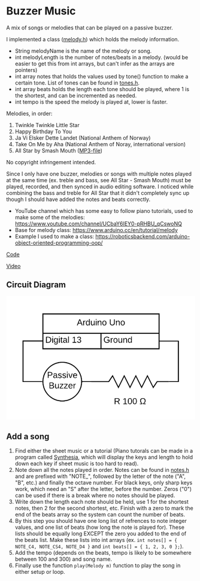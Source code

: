 # Buzzer Music

A mix of songs or melodies that can be played on a passive buzzer.

I implemented a class ([melody.h](./melody.h)) which holds the melody information.
- String melodyName is the name of the melody or song.
- int melodyLength is the number of notes/beats in a melody. (would be easier to get this from int arrays, but can't infer as the arrays are pointers)
- int array notes that holds the values used by tone() function to make a certain tone. List of tones can be found in [tones.h](./tones.h).
- int array beats holds the length each tone should be played, where 1 is the shortest, and can be incremented as needed.
- int tempo is the speed the melody is played at, lower is faster.

Melodies, in order:
1. Twinkle Twinkle Little Star
1. Happy Birthday To You
1. Ja Vi Elsker Dette Landet (National Anthem of Norway)
1. Take On Me by Aha (National Anthem of Noray, international version)
1. All Star by Smash Mouth ([MP3-file](./audacity/all-star-mix.mp4))

No copyright infringement intended.

Since I only have one buzzer, melodies or songs with multiple notes played at the same time (ex. treble and bass, see All Star - Smash Mouth) must be played, recorded, and then synced in audio editing software. I noticed while combining the bass and treble for All Star that it didn't completely sync up though I should have added the notes and beats correctly.

- YouTube channel which has some easy to follow piano tutorials, used to make some of the melodies: https://www.youtube.com/channel/UCbaY6IEY0-pRHBU_qCswoNQ
- Base for melody class: https://www.arduino.cc/en/tutorial/melody
- Example I used to make a class: https://roboticsbackend.com/arduino-object-oriented-programming-oop/

[Code](./buzzer-music.ino)

[Video](./buzzer-music.mp4)

## Circuit Diagram

![Circuit Diagram](./buzzer-music.png)

## Add a song

1. Find either the sheet music or a tutorial (Piano tutorals can be made in a program called [Synthesia](https://synthesiagame.com), which will display the keys and length to hold down each key if sheet music is too hard to read).
1. Note down all the notes played in order. Notes can be found in [notes.h](./notes.h) and are prefixed with "NOTE_", followed by the letter of the note ("A", "B", etc.) and finally the octave number. For black keys, only sharp keys work, which need an "S" after the letter, before the number. Zeros ("0") can be used if there is a break where no notes should be played.
1. Write down the length each note should be held, use 1 for the shortest notes, then 2 for the second shortest, etc. Finish with a zero to mark the end of the beats array so the system can count the number of beats. 
1. By this step you should have one long list of refrences to note integer values, and one list of beats (how long the note is played for). These lists should be equally long EXCEPT the zero you added to the end of the beats list. Make these lists into int arrays (ex. `int notes[] = { NOTE_C4, NOTE_CS4, NOTE_D4 }` and `int beats[] = { 1, 2, 3, 0 };`).
1. Add the tempo (depends on the beats, tempo is likely to be somewhere between 100 and 300) and song name.
1. Finally use the function `play(Melody m)` function to play the song in either setup or loop. 
